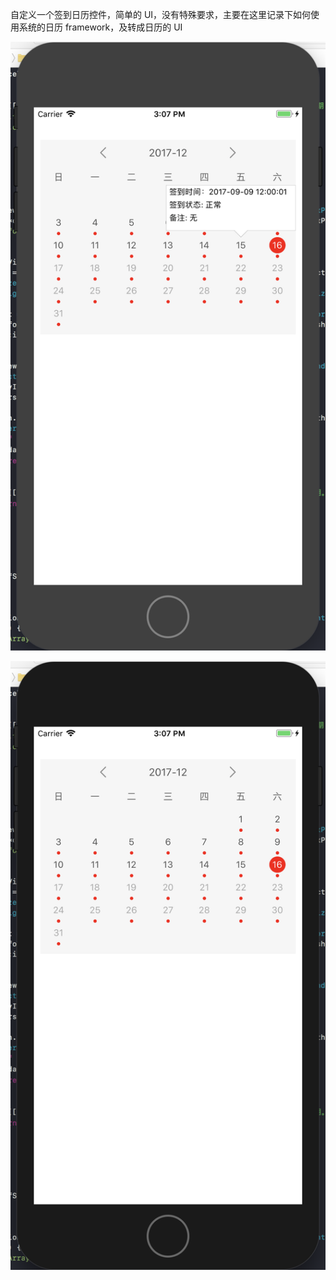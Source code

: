 自定义一个签到日历控件，简单的 UI，没有特殊要求，主要在这里记录下如何使用系统的日历 framework，及转成日历的 UI


![示例1](https://raw.githubusercontent.com/dongjiawang/JWCalendarPicker/master/CalendarPicker/2017-12-16_15-07-10.png)

![示例2](https://raw.githubusercontent.com/dongjiawang/JWCalendarPicker/master/CalendarPicker/2017-12-16_15-07-22.png)